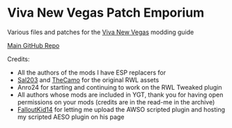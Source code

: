 # Viva New Vegas Patch Emporium
Various files and patches for the [Viva New Vegas](https://vivanewvegas.github.io/) modding guide

[Main GitHub Repo](https://github.com/VivaNewVegas/vivanewvegas.github.io)

Credits:
- All the authors of the mods I have ESP replacers for
- [Sal203](https://www.nexusmods.com/newvegas/users/2298000) and [TheCamo](https://www.nexusmods.com/newvegas/users/3102453) for the original RWL assets
- Anro24 for starting and continuing to work on the RWL Tweaked plugin
- All authors whose mods are included in YGT, thank you for having open permissions on your mods (credits are in the read-me in the archive)
- [FalloutKid14](https://www.nexusmods.com/newvegas/users/8149705) for letting me upload the AWSO scripted plugin and hosting my scripted AESO plugin on his page
